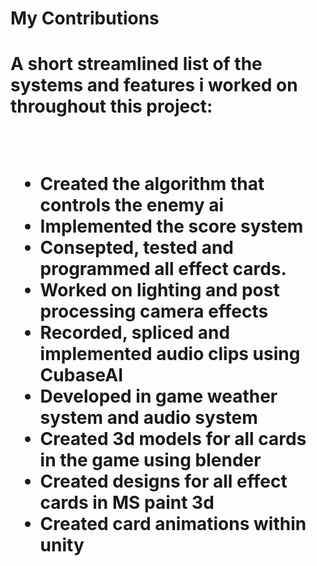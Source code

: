 <h1>My Contributions<h1>

<p>A short streamlined list of the systems and features i worked on throughout this project: </p>
<br>


<ul>
  <li>Created the algorithm that controls the enemy ai</li>
  <li>Implemented the score system</li>
  <li>Consepted, tested and programmed all effect cards.</li>
  <li>Worked on lighting and post processing camera effects</li>
  <li>Recorded, spliced and implemented audio clips using CubaseAI</li>
  <li>Developed in game weather system and audio system</li>
  <li>Created 3d models for all cards in the game using blender</li>
  <li>Created designs for all effect cards in MS paint 3d</li>
  <li>Created card animations within unity</li>
</ul>
